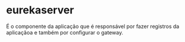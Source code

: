 # eurekaserver

É o componente da aplicação que é responsável por fazer registros da aplicaçãoa e também por configurar o gateway.
